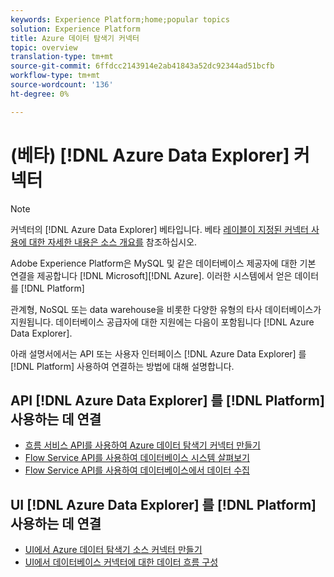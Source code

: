 ```yaml
---
keywords: Experience Platform;home;popular topics
solution: Experience Platform
title: Azure 데이터 탐색기 커넥터
topic: overview
translation-type: tm+mt
source-git-commit: 6ffdcc2143914e2ab41843a52dc92344ad51bcfb
workflow-type: tm+mt
source-wordcount: '136'
ht-degree: 0%

---
```



# (베타) [!DNL Azure Data Explorer] 커넥터

>[!NOTE]
>커넥터의 [!DNL Azure Data Explorer] 베타입니다. 베타 [레이블이 지정된 커넥터 사용에 대한 자세한 내용은 소스 개요를](../../home.md#terms-and-conditions) 참조하십시오.

Adobe Experience Platform은 MySQL 및 같은 데이터베이스 제공자에 대한 기본 연결을 제공합니다 [!DNL Microsoft][!DNL Azure]. 이러한 시스템에서 얻은 데이터를 [!DNL Platform]

관계형, NoSQL 또는 data warehouse을 비롯한 다양한 유형의 타사 데이터베이스가 지원됩니다. 데이터베이스 공급자에 대한 지원에는 다음이 포함됩니다 [!DNL Azure Data Explorer].

아래 설명서에서는 API 또는 사용자 인터페이스 [!DNL Azure Data Explorer] 를 [!DNL Platform] 사용하여 연결하는 방법에 대해 설명합니다.

## API [!DNL Azure Data Explorer] 를 [!DNL Platform] 사용하는 데 연결

- [흐름 서비스 API를 사용하여 Azure 데이터 탐색기 커넥터 만들기](../../tutorials/api/create/databases/data-explorer.md)
- [Flow Service API를 사용하여 데이터베이스 시스템 살펴보기](../../tutorials/api/explore/database-nosql.md)
- [Flow Service API를 사용하여 데이터베이스에서 데이터 수집](../../tutorials/api/collect/database-nosql.md)

## UI [!DNL Azure Data Explorer] 를 [!DNL Platform] 사용하는 데 연결

- [UI에서 Azure 데이터 탐색기 소스 커넥터 만들기](../../tutorials/ui/create/databases/data-explorer.md)
- [UI에서 데이터베이스 커넥터에 대한 데이터 흐름 구성](../../tutorials/ui/dataflow/databases.md)